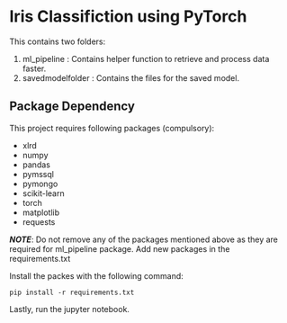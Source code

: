 # Iris Classifiction using PyTorch
This contains two folders:

1. ml_pipeline : Contains helper function to retrieve and process data faster.
2. savedmodelfolder : Contains the files for the saved model.

## Package Dependency
This project requires following packages (compulsory):
* xlrd
* numpy
* pandas
* pymssql
* pymongo
* scikit-learn
* torch
* matplotlib
* requests

**_NOTE_**: Do not remove any of the packages mentioned above as they are required for ml_pipeline package. Add new packages in the requirements.txt

Install the packes with the following command:

```shell
pip install -r requirements.txt
```

Lastly, run the jupyter notebook.